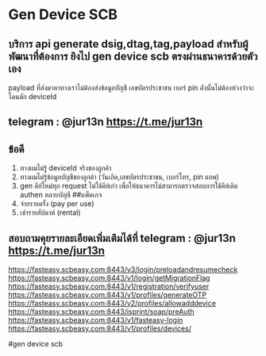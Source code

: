 # Gen Device SCB
## บริการ api generate dsig,dtag,tag,payload สำหรับผู้พัฒนาที่ต้องการ ยิงไป gen device scb ตรงผ่านธนาคารด้วยตัวเอง
payload ที่ส่งมาหาทางเราไม่ต้องส่งข้อมูลบัญชี เลขบัตรประชาชน เบอร์ pin ดังนั้นไม่ต้องห่วงว่าจะโดนดัก deviceId
## telegram : @jur13n https://t.me/jur13n
## ข้อดี
1. ทางผมไม่รู้ deviceId จริงของลูกค้า
2. ทางผมไม่รู้ข้อมูลบัญชีของลูกค้า (วันเกิด,เลขบัตรประชาชน, เบอร์โทร, pin แอพ)
3. gen คีย์ใหม่ทุก request ไม่ใช้คีย์เก่า เพื่อให้ธนาคารไม่สามารถตรวจสอบการใช้คีย์เดิม authen หลายบัญชี
##แพ็คเกจ
1. จ่ายรายครั้ง (pay per use)
2. เช่ารายสัปดาห์ (rental)
   
## สอบถามคุยรายละเอียดเพิ่มเติมได้ที่ telegram : @jur13n https://t.me/jur13n

https://fasteasy.scbeasy.com:8443/v3/login/preloadandresumecheck
https://fasteasy.scbeasy.com:8443/v1/login/getMigrationFlag
https://fasteasy.scbeasy.com:8443/v1/registration/verifyuser
https://fasteasy.scbeasy.com:8443/v1/profiles/generateOTP
https://fasteasy.scbeasy.com:8443/v2/profiles/allowadddevice
https://fasteasy.scbeasy.com:8443/isprint/soap/preAuth
https://fasteasy.scbeasy.com:8443/v1/fasteasy-login
https://fasteasy.scbeasy.com:8443/v1/profiles/devices/

#gen device scb

